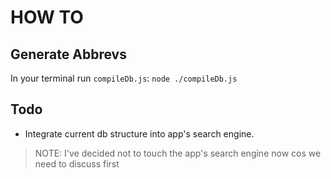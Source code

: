# HOW TO

## Generate Abbrevs

In your terminal run `compileDb.js`: `node ./compileDb.js`

## Todo

* Integrate current db structure into app's search engine.

> NOTE: I've decided not to touch the app's search engine now cos we need to discuss first
